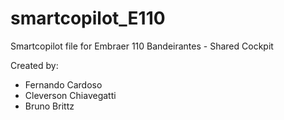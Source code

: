 # smartcopilot_E110
Smartcopilot file for Embraer 110 Bandeirantes - Shared Cockpit

Created by:
- Fernando Cardoso
- Cleverson Chiavegatti
- Bruno Brittz
